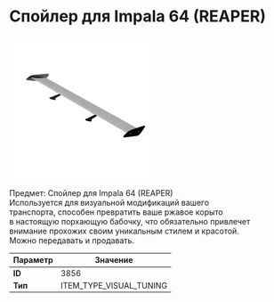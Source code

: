 # Спойлер для Impala 64 (REAPER)

![Item Image](../img/3856.webp?raw=true)

Предмет: Спойлер для Impala 64 (REAPER)<br>Используется для визуальной модификаций вашего<br>транспорта, способен превратить ваше ржавое корыто<br>в настоящую порхающую бабочку, что обязательно привлечет<br>внимание прохожих своим уникальным стилем и красотой.<br>Можно передавать и продавать.


| Параметр | Значение |
|----------|----------|
| **ID** | 3856 |
| **Тип** | ITEM_TYPE_VISUAL_TUNING |

